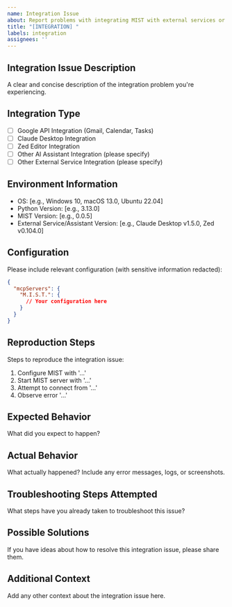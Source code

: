 ```yaml
---
name: Integration Issue
about: Report problems with integrating MIST with external services or AI assistants
title: "[INTEGRATION] "
labels: integration
assignees: ''
---
```


## Integration Issue Description
A clear and concise description of the integration problem you're experiencing.

## Integration Type
- [ ] Google API Integration (Gmail, Calendar, Tasks)
- [ ] Claude Desktop Integration
- [ ] Zed Editor Integration
- [ ] Other AI Assistant Integration (please specify)
- [ ] Other External Service Integration (please specify)

## Environment Information
- OS: [e.g., Windows 10, macOS 13.0, Ubuntu 22.04]
- Python Version: [e.g., 3.13.0]
- MIST Version: [e.g., 0.0.5]
- External Service/Assistant Version: [e.g., Claude Desktop v1.5.0, Zed v0.104.0]

## Configuration
Please include relevant configuration (with sensitive information redacted):

```json
{
  "mcpServers": {
    "M.I.S.T.": {
      // Your configuration here
    }
  }
}
```

## Reproduction Steps
Steps to reproduce the integration issue:
1. Configure MIST with '...'
2. Start MIST server with '...'
3. Attempt to connect from '...'
4. Observe error '...'

## Expected Behavior
What did you expect to happen?

## Actual Behavior
What actually happened? Include any error messages, logs, or screenshots.

## Troubleshooting Steps Attempted
What steps have you already taken to troubleshoot this issue?

## Possible Solutions
If you have ideas about how to resolve this integration issue, please share them.

## Additional Context
Add any other context about the integration issue here.